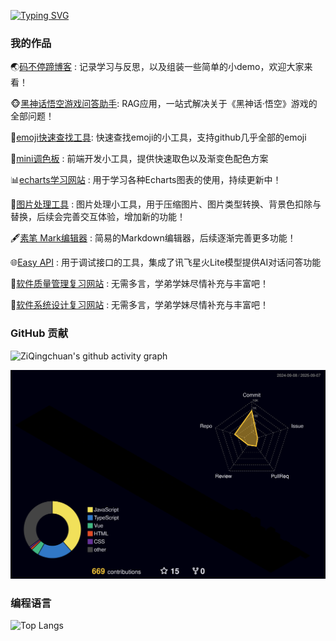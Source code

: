 [![Typing SVG](https://readme-typing-svg.demolab.com?font=Kalam&size=30&duration=7000&pause=200&color=70A5FD&width=435&lines=欢迎来到我的个人空间！;下面是我的一些小作品，欢迎大家共创！)](https://git.io/typing-svg)
### 我的作品

🌏[码不停蹄博客](https://try-catch.life/) : 记录学习与反思，以及组装一些简单的小demo，欢迎大家来看！

🐵[黑神话悟空游戏问答助手](https://www.blackmonkey-assistant.cn): RAG应用，一站式解决关于《黑神话·悟空》游戏的全部问题！

🥰[emoji快速查找工具](https://try-catch.life/emoji-display/): 快速查找emoji的小工具，支持github几乎全部的emoji

🎨[mini调色板](https://try-catch.life/colorful-board/) : 前端开发小工具，提供快速取色以及渐变色配色方案

📊[echarts学习网站](https://try-catch.life/echarts-demo/) : 用于学习各种Echarts图表的使用，持续更新中！

🧰[图片处理工具](https://try-catch.life/img-tools/) : 图片处理小工具，用于压缩图片、图片类型转换、背景色扣除与替换，后续会完善交互体验，增加新的功能！

🖋️[素笔 Mark编辑器](http://marklite.cn/) : 简易的Markdown编辑器，后续逐渐完善更多功能！

🌐[Easy API](https://www.easyapi.top/) : 用于调试接口的工具，集成了讯飞星火Lite模型提供AI对话问答功能

📖[软件质量管理复习网站](https://try-catch.life/SQM/) : 无需多言，学弟学妹尽情补充与丰富吧！

📖[软件系统设计复习网站](https://try-catch.life/SSD/) : 无需多言，学弟学妹尽情补充与丰富吧！

### GitHub 贡献

![ZiQingchuan's github activity graph](https://github-readme-activity-graph.vercel.app/graph?username=ziqingchuan&theme=dracula)

![](./profile-3d-contrib/profile-night-rainbow.svg)

### 编程语言
![Top Langs](https://github-readme-stats.vercel.app/api/top-langs/?username=anuraghazra&layout=donut)
